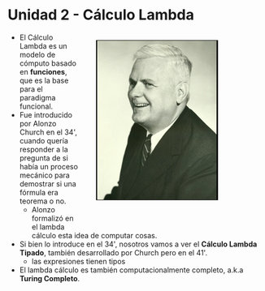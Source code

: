 # Unidad 2 - Cálculo Lambda

<div style="float:right;margin-left:2rem;margin-bottom:2rem;width:330px">

![](./img/church.png)

</div>

- El Cálculo Lambda es un modelo de cómputo basado en **funciones**, que es la
  base para el paradigma funcional.
- Fue introducido por Alonzo Church en el 34', cuando quería responder a la
  pregunta de si había un proceso mecánico para demostrar si una fórmula era
  teorema o no.
  - Alonzo formalizó en el lambda cálculo esta idea de computar cosas.
- Si bien lo introduce en el 34', nosotros vamos a ver el **Cálculo Lambda Tipado**, también desarrollado por Church pero en el 41'.
    - las expresiones tienen tipos
- El lambda cálculo es también computacionalmente completo, a.k.a **Turing Completo**.
